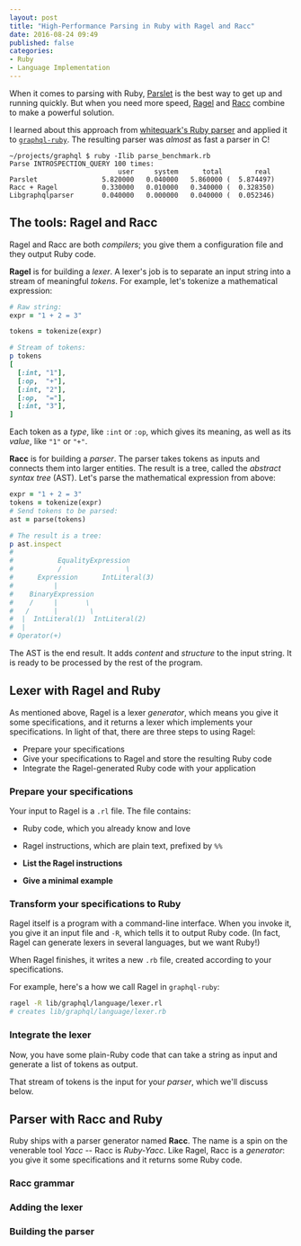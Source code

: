 ```yaml
---
layout: post
title: "High-Performance Parsing in Ruby with Ragel and Racc"
date: 2016-08-24 09:49
published: false
categories:
- Ruby
- Language Implementation
---
```


When it comes to parsing with Ruby, [Parslet](http://kschiess.github.io/parslet/) is the best way to get up and running quickly. But when you need more speed, [Ragel](http://www.colm.net/open-source/ragel/) and [Racc](https://github.com/tenderlove/racc) combine to make a powerful solution.

<!-- more -->

I learned about this approach from [whitequark's Ruby parser](https://github.com/whitequark/parser) and applied it to [`graphql-ruby`](https://github.com/rmosolgo/graphql-ruby/pull/119). The resulting parser was _almost_ as fast a parser in C!

```
~/projects/graphql $ ruby -Ilib parse_benchmark.rb
Parse INTROSPECTION_QUERY 100 times:
                           user     system      total        real
Parslet                5.820000   0.040000   5.860000 (  5.874497)
Racc + Ragel           0.330000   0.010000   0.340000 (  0.328350)
Libgraphqlparser       0.040000   0.000000   0.040000 (  0.052346)
```

## The tools: Ragel and Racc

Ragel and Racc are both _compilers_; you give them a configuration file and they output Ruby code.

__Ragel__ is for building a _lexer_. A lexer's job is to separate an input string into a stream of meaningful _tokens_. For example, let's tokenize a mathematical expression:

```ruby
# Raw string:
expr = "1 + 2 = 3"

tokens = tokenize(expr)

# Stream of tokens:
p tokens
[
  [:int, "1"],
  [:op,  "+"],
  [:int, "2"],
  [:op,  "="],
  [:int, "3"],
]
```

Each token as a _type_, like `:int` or `:op`, which gives its meaning, as well as its _value_, like `"1"` or `"+"`.

__Racc__ is for building a _parser_. The parser takes tokens as inputs and connects them into larger entities. The result is a tree, called the _abstract syntax tree_ (AST). Let's parse the mathematical expression from above:

```ruby
expr = "1 + 2 = 3"
tokens = tokenize(expr)
# Send tokens to be parsed:
ast = parse(tokens)

# The result is a tree:
p ast.inspect
#
#           EqualityExpression
#           /                \
#      Expression      IntLiteral(3)
#          |
#    BinaryExpression
#    /     |       \
#   /      |        \
#  |  IntLiteral(1)  IntLiteral(2)
#  |
# Operator(+)
```

The AST is the end result. It adds _content_ and _structure_ to the input string. It is ready to be processed by the rest of the program.

## Lexer with Ragel and Ruby

As mentioned above, Ragel is a lexer _generator_, which means you give it some specifications, and it returns a lexer which implements your specifications. In light of that, there are three steps to using Ragel:

- Prepare your specifications
- Give your specifications to Ragel and store the resulting Ruby code
- Integrate the Ragel-generated Ruby code with your application

### Prepare your specifications

Your input to Ragel is a `.rl` file. The file contains:

- Ruby code, which you already know and love
- Ragel instructions, which are plain text, prefixed by `%%`

- __List the Ragel instructions__
- __Give a minimal example__

### Transform your specifications to Ruby

Ragel itself is a program with a command-line interface. When you invoke it, you give it an input file and `-R`, which tells it to output Ruby code. (In fact, Ragel can generate lexers in several languages, but we want Ruby!)

When Ragel finishes, it writes a new `.rb` file, created according to your specifications.

For example, here's a how we call Ragel in `graphql-ruby`:

```sh
ragel -R lib/graphql/language/lexer.rl
# creates lib/graphql/language/lexer.rb
```

### Integrate the lexer

Now, you have some plain-Ruby code that can take a string as input and generate a list of tokens as output.

That stream of tokens is the input for your _parser_, which we'll discuss below.

## Parser with Racc and Ruby

Ruby ships with a parser generator named __Racc__. The name is a spin on the venerable tool _Yacc_ -- Racc is _Ruby-Yacc_. Like Ragel, Racc is a _generator_: you give it some specifications and it returns some Ruby code.

### Racc grammar

### Adding the lexer

### Building the parser

##
